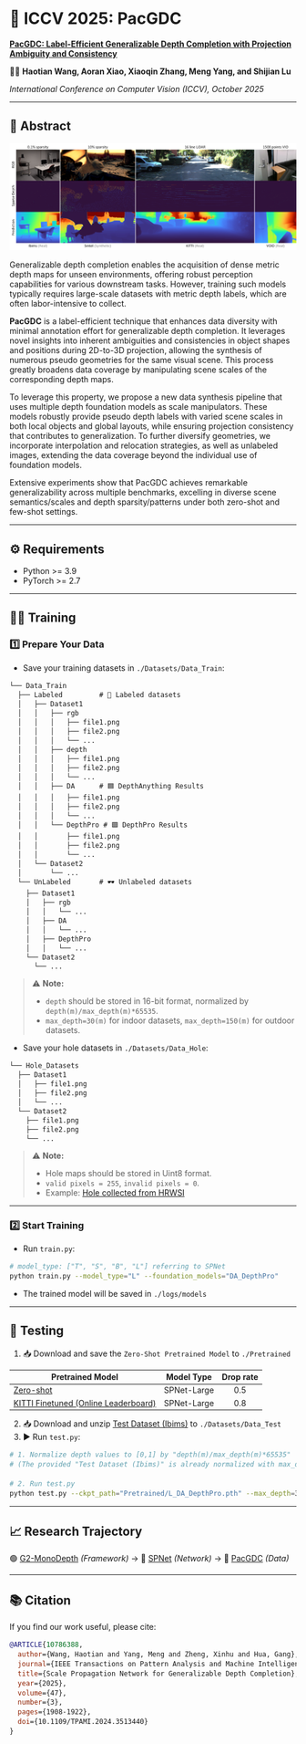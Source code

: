 # 🚀 ICCV 2025: PacGDC

[**PacGDC: Label-Efficient Generalizable Depth Completion with Projection Ambiguity and Consistency**](https://ieeexplore.ieee.org/document/10786388)

👨‍💻 **Haotian Wang, Aoran Xiao, Xiaoqin Zhang, Meng Yang, and Shijian Lu**

*International Conference on Computer Vision (ICCV), October 2025*

---

## 📝 Abstract

![examples](assets/teaser.png)

Generalizable depth completion enables the acquisition of dense metric depth maps for unseen environments, offering robust perception capabilities for various downstream tasks. However, training such models typically requires large-scale datasets with metric depth labels, which are often labor-intensive to collect.

**PacGDC** is a label-efficient technique that enhances data diversity with minimal annotation effort for generalizable depth completion. It leverages novel insights into inherent ambiguities and consistencies in object shapes and positions during 2D-to-3D projection, allowing the synthesis of numerous pseudo geometries for the same visual scene. This process greatly broadens data coverage by manipulating scene scales of the corresponding depth maps.

To leverage this property, we propose a new data synthesis pipeline that uses multiple depth foundation models as scale manipulators. These models robustly provide pseudo depth labels with varied scene scales in both local objects and global layouts, while ensuring projection consistency that contributes to generalization. To further diversify geometries, we incorporate interpolation and relocation strategies, as well as unlabeled images, extending the data coverage beyond the individual use of foundation models.

Extensive experiments show that PacGDC achieves remarkable generalizability across multiple benchmarks, excelling in diverse scene semantics/scales and depth sparsity/patterns under both zero-shot and few-shot settings.

---

## ⚙️ Requirements

- Python >= 3.9
- PyTorch >= 2.7

---

## 🏋️‍♂️ Training

### 1️⃣ Prepare Your Data

- Save your training datasets in `./Datasets/Data_Train`:

```
└── Data_Train
  ├── Labeled         # 📑 Labeled datasets
  │   ├── Dataset1
  │   │   ├── rgb
  │   │   │   ├── file1.png
  │   │   │   ├── file2.png
  │   │   │   └── ...
  │   │   ├── depth
  │   │   │   ├── file1.png
  │   │   │   ├── file2.png
  │   │   │   └── ...
  │   │   ├── DA      # 🟦 DepthAnything Results
  │   │   │   ├── file1.png
  │   │   │   ├── file2.png
  │   │   │   └── ...
  │   │   └── DepthPro # 🟩 DepthPro Results
  │   │       ├── file1.png
  │   │       ├── file2.png
  │   │       └── ...
  │   └── Dataset2
  │       └── ...
  └── UnLabeled       # 🕶️ Unlabeled datasets
    ├── Dataset1
    │   ├── rgb
    │   │   └── ...
    │   ├── DA
    │   │   └── ...
    │   ├── DepthPro
    │   │   └── ...
    └── Dataset2
      └── ...
```

> ⚠️ **Note:**  
> - `depth` should be stored in 16-bit format, normalized by `depth(m)/max_depth(m)*65535`.  
> - `max_depth=30(m)` for indoor datasets, `max_depth=150(m)` for outdoor datasets.

- Save your hole datasets in `./Datasets/Data_Hole`:

```
└── Hole_Datasets
  ├── Dataset1
  │   ├── file1.png
  │   ├── file2.png
  │   └── ...
  └── Dataset2
    ├── file1.png
    ├── file2.png
    └── ...
```

> ⚠️ **Note:**  
> - Hole maps should be stored in Uint8 format.  
> - `valid pixels = 255`, `invalid pixels = 0`.  
> - Example: [Hole collected from HRWSI](https://drive.google.com/file/d/1iKJEWgd36ebEVbG-01_gDipYuCCs7ZQZ/view?usp=drive_link)

---

### 2️⃣ Start Training

- Run `train.py`:

```bash
# model_type: ["T", "S", "B", "L"] referring to SPNet
python train.py --model_type="L" --foundation_models="DA_DepthPro"
```

- The trained model will be saved in `./logs/models`

---

## 🧪 Testing
1. 📥 Download and save the `Zero-Shot Pretrained Model` to `./Pretrained`

| Pretrained Model                                                                                    | Model Type    | Drop rate |
| --------------------------------------------------------------------------------------------------- |:-------:|:-------:|
| [Zero-shot](https://drive.google.com/file/d/1QlZhWOFkF-Penz1fYz6gyE3AxzrFdT6j/view?usp=drive_link)    | SPNet-Large      | 0.5  |
| [KITTI Finetuned (Online Leaderboard)](https://drive.google.com/file/d/1_9NnvnfeCcgAmIGnAXB8VwPlj1kz8hFD/view?usp=drive_link)   | SPNet-Large     | 0.8  |

2. 📥 Download and unzip [Test Dataset (Ibims)](https://drive.google.com/file/d/10tME1cuV0PVxrFLauTlv5SdQbZLUfdGy/view?usp=drive_link) to `./Datasets/Data_Test`
3. ▶️ Run `test.py`:

```bash
# 1. Normalize depth values to [0,1] by "depth(m)/max_depth(m)*65535"
# (The provided "Test Dataset (Ibims)" is already normalized with max_depth=30 (Indoor))

# 2. Run test.py
python test.py --ckpt_path="Pretrained/L_DA_DepthPro.pth" --max_depth=30
```

---

## 📈 Research Trajectory

🟢 [G2-MonoDepth](https://github.com/Wang-xjtu/G2-MonoDepth) *(Framework)*  → 🔵 [SPNet](https://github.com/Wang-xjtu/SPNet) *(Network)*  → 🔴 [PacGDC](https://github.com/Wang-xjtu/PacGDC) *(Data)*

---

## 📚 Citation

If you find our work useful, please cite:

```bibtex
@ARTICLE{10786388,
  author={Wang, Haotian and Yang, Meng and Zheng, Xinhu and Hua, Gang},
  journal={IEEE Transactions on Pattern Analysis and Machine Intelligence}, 
  title={Scale Propagation Network for Generalizable Depth Completion}, 
  year={2025},
  volume={47},
  number={3},
  pages={1908-1922},
  doi={10.1109/TPAMI.2024.3513440}
}
```
